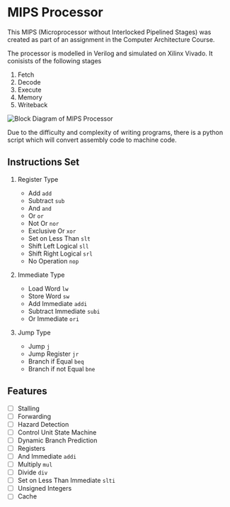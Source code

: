 # MIPS Processor
This MIPS (Microprocessor without Interlocked Pipelined Stages) was created as part of an assignment in the Computer Architecture Course. 

The processor is modelled in Verilog and simulated on Xilinx Vivado. It conisists of the following stages
1. Fetch
2. Decode
3. Execute
4. Memory
5. Writeback

![Block Diagram of MIPS Processor](https://github.com/CtrlAltCoffee/MIPS_Processor/assets/diagram.jpg)

Due to the difficulty and complexity of writing programs, there is a python script which will convert assembly code to machine code. 

## Instructions Set
1. Register Type 
    * Add `add`
    * Subtract `sub`
    * And `and`
    * Or `or`
    * Not Or `nor`
    * Exclusive Or `xor`
    * Set on Less Than `slt`
    * Shift Left Logical `sll`
    * Shift Right Logical `srl`
    * No Operation `nop`
  
2. Immediate Type 
    * Load Word `lw`
    * Store Word `sw`
    * Add Immediate `addi`
    * Subtract Immediate `subi`
    * Or Immediate `ori`
  
3. Jump Type 
    * Jump `j`
    * Jump Register `jr`
    * Branch if Equal `beq`
    * Branch if not Equal `bne`

## Features
- [ ] Stalling
- [ ] Forwarding
- [ ] Hazard Detection
- [ ] Control Unit State Machine
- [ ] Dynamic Branch Prediction
- [ ] Registers
- [ ] And Immediate `addi` 
- [ ] Multiply `mul`
- [ ] Divide `div`
- [ ] Set on Less Than Immediate `slti`
- [ ] Unsigned Integers
- [ ] Cache
